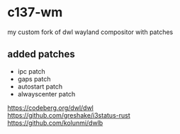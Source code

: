 # c137-wm
my custom fork of dwl wayland compositor with patches <br />

## added patches
* ipc patch
* gaps patch
* autostart patch
* alwayscenter patch


https://codeberg.org/dwl/dwl <br />
https://github.com/greshake/i3status-rust <br />
https://github.com/kolunmi/dwlb <br />
